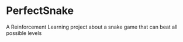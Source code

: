 # PerfectSnake
A Reinforcement Learning project about a snake game that can beat all possible levels
